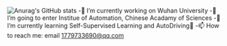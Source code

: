 ![Anurag's GitHub stats](https://github-readme-stats.vercel.app/api?username=Michael-Tian-Whu&theme=material-palenight&show_icons=true)
-🔭 I’m currently working on Wuhan University
-🤔 I’m going to enter Institue of Automation, Chinese Acadamy of Sciences
-🌱 I’m currently learning Self-Supervised Learning and AutoDriving:blue_car:
-📫 How to reach me: email 1779733690@qq.com



<!--
**Michael-Tian-Whu/Michael-Tian-Whu** is a ✨ _special_ ✨ repository because its `README.md` (this file) appears on your GitHub profile.

Here are some ideas to get you started:

- 🔭 I’m currently working on ...
- 🌱 I’m currently learning ...
- 👯 I’m looking to collaborate on ...
- 🤔 I’m looking for help with ...
- 💬 Ask me about ...
- 📫 How to reach me: ...
- 😄 Pronouns: ...
- ⚡ Fun fact: ...
-->
